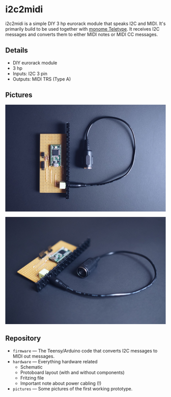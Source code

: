# i2c2midi

i2c2midi is a simple DIY 3 hp eurorack module that speaks I2C and MIDI. It's primarily build to be used together with [monome Teletype](https://monome.org/docs/teletype/). It receives I2C messages and converts them to either MIDI notes or MIDI CC messages.

## Details
- DIY eurorack module 
- 3 hp
- Inputs: I2C 3 pin
- Outputs: MIDI TRS (Type A)

## Pictures 

![](pictures/i2c2midi_top.jpg)

![](pictures/i2c2midi_side.jpg)

## Repository
- `firmware` — The Teensy/Arduino code that converts I2C messages to MIDI out messages.
- `hardware` — Everything hardware related
  - Schematic
  - Protoboard layout (with and without components)
  - Fritzing file
  - Important note about power cabling (!)
- `pictures` — Some pictures of the first working prototype.
  
